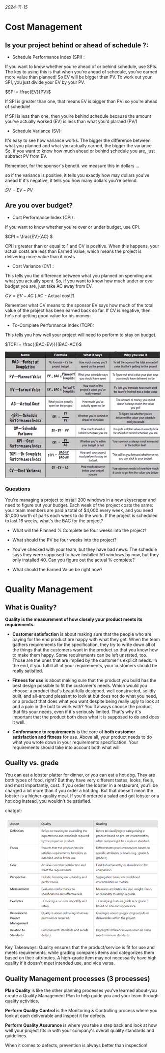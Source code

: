 *2024-11-15*

# Cost Management

## Is your project behind or ahead of schedule ?:

- Schedule Performance Index (SPI) : 

If you want to know whether you're ahead of or behind
schedule, use SPIs. The key to using this is that when you're ahead of schedule,
you've earned more value than planned! So EV will be bigger than PV. To work
out your SPI, you just divide your EV by your PV.

$SPI = \frac{EV}{PV}$

If SPI is greater than
one, that means EV is
bigger than PVi so you're
ahead of schedule!

If SPI is less than one, then youire
behind schedule because the amount
you've actually worked (EV) is less
than what you'd plaraed (PV/)


- Schedule Variance (SV): 

It's easy to see how variance works. The bigger the difference
between what you planned and what you actually carned, the bigger the variance.
So, if you want to know how much ahead or behind schedule you are, just subtract
PV from EV.

Remember, for the sponsor's benctit.
we measure this in dollars ...

so if the variance is positive, it tells
you exactly how may dollars you've
ahead If it's negative, it tells you how
many dollars you're behind.

$SV = EV - PV$

## Are you over budget?

- Cost Performance Index (CPI) : 

If you want to know whether you're over or under
budget, use CPI.

$CPI = \frac{EV}{AC} $

CPI is greater than or equal to 1 and CV is positive. When this happens, your actual
costs are less than Earned Value, which means the project is delivering more
value than it costs

- Cost Variance (CV) : 

This tells you the difference between what you planned on
spending and what you actually spent. So, if you want to know how much under or
over budget you are, just take AC away from EV.

$CV = EV - AC$ ( AC - Actual cost?)

Remember what CV means to the sponsor
EV says how much of the total value of
the project has been earned back so far.
If CV is negative, then he's not getting
good value for his money-

- To-Complete Performance Index (TCPI):

This tells you how well your project will need
to perform to stay on budget.

$TCPI = \frac{(BAC-EV)}{(BAC-AC)}$

![](./images/L6_cost_formula_summary.png)

### Questions

You're managing a project to install 200 windows in a new skyscraper and need to figure out your
budget. Each week of the project costs the same: your team members are paid a total of $4,000 every
week, and you need $1,000 worth of parts each week to do the work. If the project is scheduled to last
16 weeks, what's the BAC for the project?

- What will the Planned % Complete be four weeks into the project?

- What should the PV be four weeks into the project?

- You've checked with your team, but they have bad news. The schedule says they were supposed to
have installed 50 windows by now, but they only installed 40. Can you figure out the actual %
complete?

- What should the Earned Value be right now?

# Quality Management

## What is Quality?

**Quality is the measurement of how closely your product meets its requirements.**

- **Customer satisfaction** is about making sure that the people who are paying for the
end product are happy with what they get. When the team gathers requirements for the
specification, they try to write down all of the things that the customers want in the
product so that you know how to make them happy. Some requirements can be left
unstated, too. Those are the ones that are implied by the customer's explicit needs. In
the end, if you fulfill all of your requirements, your customers should be really satisfied.

- **Fitness for use** is about making sure that the product you build has the best design
possible to fit the customer's needs. Which would you choose: a product that's
beautifully designed, well constructed, solidly built, and all-around pleasant to look at
but does not do what you need, or a product that does what you want despite being
really ugly to look at and a pain in the butt to work with? You'll always choose the
product that fits your needs, even if it's seriously limited. That's why it's important that
the product both does what it is supposed to do and does it well.

- **Conformance to requirements** is the core of **both customer satisfaction and fitness**
for use. Above all, your product needs to do what you wrote down in your
requirements specification. Your requirements should take into account both what will

## Quality vs. grade

You can eat a lobster platter for dinner, or you can eat a hot dog. They are both types of
food, right? But they have very different tastes, looks, feels, and most importantly, cost. If you
order the lobster in a restaurant, you'll be charged a lot more than if you order a hot dog. But
that doesn't mean the lobster is a higher-quality meal. If you'd ordered a salad and got lobster
or a hot dog instead, you wouldn't be satisfied.

chatgpt:

![](./images/L6_grading.png)

Key Takeaways:
Quality ensures that the product/service is fit for use and meets requirements, while grading compares items and categorizes them based on their attributes.
A high-grade item may not necessarily have high quality if it doesn't meet intended use, and vice versa.

## Quality Management processes (3 processes)

**Plan Quality** is like the other planning processes you've learned about-you create a
Quality Management Plan to help guide you and your team through quality
activities.

**Perform Quality Control** is the Monitoring & Controlling process where you look at
each deliverable and inspect it for defects.

**Perform Quality Assurance** is where you take a step back and look at how well
your project fits in with your company's overall quality standards and guidelines.

When it comes to defects, prevention is always better than inspection!